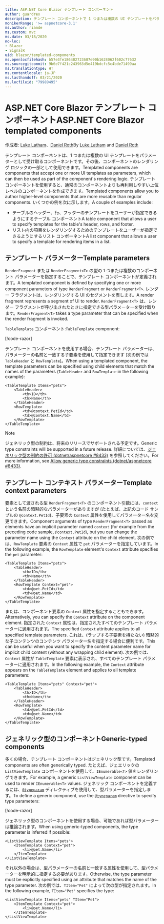 ```yaml
---
title: ASP.NET Core Blazor テンプレート コンポーネント
author: guardrex
description: テンプレート コンポーネントで 1 つまたは複数の UI テンプレートをパラメーターとして受け取る方法について学習します。これは、コンポーネントのレンダリング ロジックの一部として使用できます。
monikerRange: '>= aspnetcore-3.1'
ms.author: riande
ms.custom: mvc
ms.date: 03/18/2020
no-loc:
- Blazor
- SignalR
uid: blazor/templated-components
ms.openlocfilehash: b57e3fe186402723607e90b1628062f602c77632
ms.sourcegitcommit: 9b6e7f421c243963d5e419bdcfc5c4bde71499aa
ms.translationtype: HT
ms.contentlocale: ja-JP
ms.lasthandoff: 03/21/2020
ms.locfileid: "79989495"
---
```

# <a name="aspnet-core-opno-locblazor-templated-components"></a><span data-ttu-id="21fb5-103">ASP.NET Core Blazor テンプレート コンポーネント</span><span class="sxs-lookup"><span data-stu-id="21fb5-103">ASP.NET Core Blazor templated components</span></span>

<span data-ttu-id="21fb5-104">作成者: [Luke Latham](https://github.com/guardrex)、[Daniel Roth](https://github.com/danroth27)</span><span class="sxs-lookup"><span data-stu-id="21fb5-104">By [Luke Latham](https://github.com/guardrex) and [Daniel Roth](https://github.com/danroth27)</span></span>

<span data-ttu-id="21fb5-105">テンプレート コンポーネントは、1 つまたは複数の UI テンプレートをパラメーターとして受け取るコンポーネントです。その後、コンポーネントのレンダリング ロジックの一部として使用できます。</span><span class="sxs-lookup"><span data-stu-id="21fb5-105">Templated components are components that accept one or more UI templates as parameters, which can then be used as part of the component's rendering logic.</span></span> <span data-ttu-id="21fb5-106">テンプレート コンポーネントを使用すると、通常のコンポーネントよりも再利用しやすい上位レベルのコンポーネントを作成できます。</span><span class="sxs-lookup"><span data-stu-id="21fb5-106">Templated components allow you to author higher-level components that are more reusable than regular components.</span></span> <span data-ttu-id="21fb5-107">いくつかの例を次に示します。</span><span class="sxs-lookup"><span data-stu-id="21fb5-107">A couple of examples include:</span></span>

* <span data-ttu-id="21fb5-108">テーブルのヘッダー、行、フッターのテンプレートをユーザーが指定できるようにするテーブル コンポーネント</span><span class="sxs-lookup"><span data-stu-id="21fb5-108">A table component that allows a user to specify templates for the table's header, rows, and footer.</span></span>
* <span data-ttu-id="21fb5-109">リスト内の項目をレンダリングするためのテンプレートをユーザーが指定できるようにするリスト コンポーネント</span><span class="sxs-lookup"><span data-stu-id="21fb5-109">A list component that allows a user to specify a template for rendering items in a list.</span></span>

## <a name="template-parameters"></a><span data-ttu-id="21fb5-110">テンプレート パラメーター</span><span class="sxs-lookup"><span data-stu-id="21fb5-110">Template parameters</span></span>

<span data-ttu-id="21fb5-111">`RenderFragment` または `RenderFragment<T>` の型の 1 つまたは複数のコンポーネント パラメーターを指定することで、テンプレート コンポーネントが定義されます。</span><span class="sxs-lookup"><span data-stu-id="21fb5-111">A templated component is defined by specifying one or more component parameters of type `RenderFragment` or `RenderFragment<T>`.</span></span> <span data-ttu-id="21fb5-112">レンダー フラグメントは、レンダリングする UI のセグメントを表します。</span><span class="sxs-lookup"><span data-stu-id="21fb5-112">A render fragment represents a segment of UI to render.</span></span> <span data-ttu-id="21fb5-113">`RenderFragment<T>` は、レンダー フラグメントが呼び出されたときに指定できる型パラメーターを受け取ります。</span><span class="sxs-lookup"><span data-stu-id="21fb5-113">`RenderFragment<T>` takes a type parameter that can be specified when the render fragment is invoked.</span></span>

<span data-ttu-id="21fb5-114">`TableTemplate` コンポーネント:</span><span class="sxs-lookup"><span data-stu-id="21fb5-114">`TableTemplate` component:</span></span>

[!code-razor[](common/samples/3.x/BlazorWebAssemblySample/Components/TableTemplate.razor)]

<span data-ttu-id="21fb5-115">テンプレート コンポーネントを使用する場合、テンプレート パラメーターは、パラメーターの名前と一致する子要素を使用して指定できます (次の例では `TableHeader` と `RowTemplate`)。</span><span class="sxs-lookup"><span data-stu-id="21fb5-115">When using a templated component, the template parameters can be specified using child elements that match the names of the parameters (`TableHeader` and `RowTemplate` in the following example):</span></span>

```razor
<TableTemplate Items="pets">
    <TableHeader>
        <th>ID</th>
        <th>Name</th>
    </TableHeader>
    <RowTemplate>
        <td>@context.PetId</td>
        <td>@context.Name</td>
    </RowTemplate>
</TableTemplate>
```

> [!NOTE]
> <span data-ttu-id="21fb5-116">ジェネリック型の制約は、将来のリリースでサポートされる予定です。</span><span class="sxs-lookup"><span data-stu-id="21fb5-116">Generic type constraints will be supported in a future release.</span></span> <span data-ttu-id="21fb5-117">詳細については、[ジェネリック型の制約の許可 (dotnet/aspnetcore #8433)](https://github.com/dotnet/aspnetcore/issues/8433) を参照してください。</span><span class="sxs-lookup"><span data-stu-id="21fb5-117">For more information, see [Allow generic type constraints (dotnet/aspnetcore #8433)](https://github.com/dotnet/aspnetcore/issues/8433).</span></span>

## <a name="template-context-parameters"></a><span data-ttu-id="21fb5-118">テンプレート コンテキスト パラメーター</span><span class="sxs-lookup"><span data-stu-id="21fb5-118">Template context parameters</span></span>

<span data-ttu-id="21fb5-119">要素として渡される型 `RenderFragment<T>` のコンポーネント引数には、`context` という名前の暗黙的なパラメーターがありますが (たとえば、上記のコード サンプルの `@context.PetId`)、子要素の `Context` 属性を使用してパラメーター名を変更できます。</span><span class="sxs-lookup"><span data-stu-id="21fb5-119">Component arguments of type `RenderFragment<T>` passed as elements have an implicit parameter named `context` (for example from the preceding code sample, `@context.PetId`), but you can change the parameter name using the `Context` attribute on the child element.</span></span> <span data-ttu-id="21fb5-120">次の例では、`RowTemplate` 要素の `Context` 属性で `pet` パラメーターを指定しています。</span><span class="sxs-lookup"><span data-stu-id="21fb5-120">In the following example, the `RowTemplate` element's `Context` attribute specifies the `pet` parameter:</span></span>

```razor
<TableTemplate Items="pets">
    <TableHeader>
        <th>ID</th>
        <th>Name</th>
    </TableHeader>
    <RowTemplate Context="pet">
        <td>@pet.PetId</td>
        <td>@pet.Name</td>
    </RowTemplate>
</TableTemplate>
```

<span data-ttu-id="21fb5-121">または、コンポーネント要素の `Context` 属性を指定することもできます。</span><span class="sxs-lookup"><span data-stu-id="21fb5-121">Alternatively, you can specify the `Context` attribute on the component element.</span></span> <span data-ttu-id="21fb5-122">指定された `Context` 属性は、指定されたすべてのテンプレート パラメーターに適用されます。</span><span class="sxs-lookup"><span data-stu-id="21fb5-122">The specified `Context` attribute applies to all specified template parameters.</span></span> <span data-ttu-id="21fb5-123">これは、(ラップする子要素を持たない) 暗黙的な子コンテンツのコンテンツ パラメーター名を指定する場合に便利です。</span><span class="sxs-lookup"><span data-stu-id="21fb5-123">This can be useful when you want to specify the content parameter name for implicit child content (without any wrapping child element).</span></span> <span data-ttu-id="21fb5-124">次の例では、`Context` 属性が `TableTemplate` 要素に表示され、すべてのテンプレート パラメーターに適用されます。</span><span class="sxs-lookup"><span data-stu-id="21fb5-124">In the following example, the `Context` attribute appears on the `TableTemplate` element and applies to all template parameters:</span></span>

```razor
<TableTemplate Items="pets" Context="pet">
    <TableHeader>
        <th>ID</th>
        <th>Name</th>
    </TableHeader>
    <RowTemplate>
        <td>@pet.PetId</td>
        <td>@pet.Name</td>
    </RowTemplate>
</TableTemplate>
```

## <a name="generic-typed-components"></a><span data-ttu-id="21fb5-125">ジェネリック型のコンポーネント</span><span class="sxs-lookup"><span data-stu-id="21fb5-125">Generic-typed components</span></span>

<span data-ttu-id="21fb5-126">多くの場合、テンプレート コンポーネントはジェネリック型です。</span><span class="sxs-lookup"><span data-stu-id="21fb5-126">Templated components are often generically typed.</span></span> <span data-ttu-id="21fb5-127">たとえば、ジェエリックの `ListViewTemplate` コンポーネントを使用して、`IEnumerable<T>` 値をレンダリングできます。</span><span class="sxs-lookup"><span data-stu-id="21fb5-127">For example, a generic `ListViewTemplate` component can be used to render `IEnumerable<T>` values.</span></span> <span data-ttu-id="21fb5-128">ジェネリック コンポーネントを定義するには、[`@typeparam`](xref:mvc/views/razor#typeparam) ディレクティブを使用して、型パラメーターを指定します。</span><span class="sxs-lookup"><span data-stu-id="21fb5-128">To define a generic component, use the [`@typeparam`](xref:mvc/views/razor#typeparam) directive to specify type parameters:</span></span>

[!code-razor[](common/samples/3.x/BlazorWebAssemblySample/Components/ListViewTemplate.razor)]

<span data-ttu-id="21fb5-129">ジェネリック型のコンポーネントを使用する場合、可能であれば型パラメーターは推論されます。</span><span class="sxs-lookup"><span data-stu-id="21fb5-129">When using generic-typed components, the type parameter is inferred if possible:</span></span>

```razor
<ListViewTemplate Items="pets">
    <ItemTemplate Context="pet">
        <li>@pet.Name</li>
    </ItemTemplate>
</ListViewTemplate>
```

<span data-ttu-id="21fb5-130">それ以外の場合は、型パラメーターの名前と一致する属性を使用して、型パラメーターを明示的に指定する必要があります。</span><span class="sxs-lookup"><span data-stu-id="21fb5-130">Otherwise, the type parameter must be explicitly specified using an attribute that matches the name of the type parameter.</span></span> <span data-ttu-id="21fb5-131">次の例では、`TItem="Pet"` によって次の型が指定されます。</span><span class="sxs-lookup"><span data-stu-id="21fb5-131">In the following example, `TItem="Pet"` specifies the type:</span></span>

```razor
<ListViewTemplate Items="pets" TItem="Pet">
    <ItemTemplate Context="pet">
        <li>@pet.Name</li>
    </ItemTemplate>
</ListViewTemplate>
```
